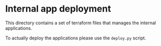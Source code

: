 # Internal app deployment

This directory contains a set of terraform files that manages the internal applications.

To actually deploy the applications please use the `deploy.py` script.
